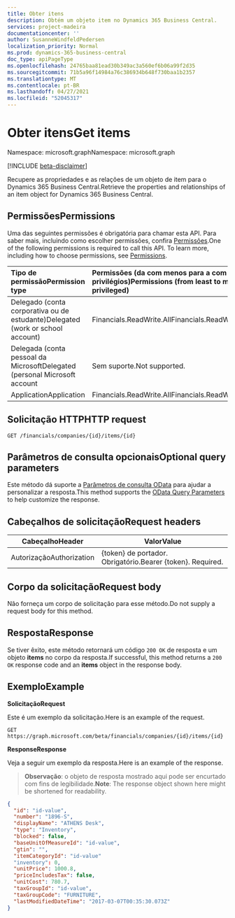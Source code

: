 ```yaml
---
title: Obter itens
description: Obtém um objeto item no Dynamics 365 Business Central.
services: project-madeira
documentationcenter: ''
author: SusanneWindfeldPedersen
localization_priority: Normal
ms.prod: dynamics-365-business-central
doc_type: apiPageType
ms.openlocfilehash: 24765baa81ead30b349ac3a560ef6b06a99f2d35
ms.sourcegitcommit: 71b5a96f14984a76c386934b648f730baa1b2357
ms.translationtype: MT
ms.contentlocale: pt-BR
ms.lasthandoff: 04/27/2021
ms.locfileid: "52045317"
---
```

# <a name="get-items"></a><span data-ttu-id="48470-103">Obter itens</span><span class="sxs-lookup"><span data-stu-id="48470-103">Get items</span></span>

<span data-ttu-id="48470-104">Namespace: microsoft.graph</span><span class="sxs-lookup"><span data-stu-id="48470-104">Namespace: microsoft.graph</span></span>

[!INCLUDE [beta-disclaimer](../../includes/beta-disclaimer.md)]

<span data-ttu-id="48470-105">Recupere as propriedades e as relações de um objeto de item para o Dynamics 365 Business Central.</span><span class="sxs-lookup"><span data-stu-id="48470-105">Retrieve the properties and relationships of an item object for Dynamics 365 Business Central.</span></span>

## <a name="permissions"></a><span data-ttu-id="48470-106">Permissões</span><span class="sxs-lookup"><span data-stu-id="48470-106">Permissions</span></span>
<span data-ttu-id="48470-p101">Uma das seguintes permissões é obrigatória para chamar esta API. Para saber mais, incluindo como escolher permissões, confira [Permissões](/graph/permissions-reference).</span><span class="sxs-lookup"><span data-stu-id="48470-p101">One of the following permissions is required to call this API. To learn more, including how to choose permissions, see [Permissions](/graph/permissions-reference).</span></span>

|<span data-ttu-id="48470-109">Tipo de permissão</span><span class="sxs-lookup"><span data-stu-id="48470-109">Permission type</span></span> |<span data-ttu-id="48470-110">Permissões (da com menos para a com mais privilégios)</span><span class="sxs-lookup"><span data-stu-id="48470-110">Permissions (from least to most privileged)</span></span>|
|:---------------|:------------------------------------------|
|<span data-ttu-id="48470-111">Delegado (conta corporativa ou de estudante)</span><span class="sxs-lookup"><span data-stu-id="48470-111">Delegated (work or school account)</span></span>|<span data-ttu-id="48470-112">Financials.ReadWrite.All</span><span class="sxs-lookup"><span data-stu-id="48470-112">Financials.ReadWrite.All</span></span> |
|<span data-ttu-id="48470-113">Delegada (conta pessoal da Microsoft</span><span class="sxs-lookup"><span data-stu-id="48470-113">Delegated (personal Microsoft account</span></span>|<span data-ttu-id="48470-114">Sem suporte.</span><span class="sxs-lookup"><span data-stu-id="48470-114">Not supported.</span></span>|
|<span data-ttu-id="48470-115">Application</span><span class="sxs-lookup"><span data-stu-id="48470-115">Application</span></span>|<span data-ttu-id="48470-116">Financials.ReadWrite.All</span><span class="sxs-lookup"><span data-stu-id="48470-116">Financials.ReadWrite.All</span></span>|

## <a name="http-request"></a><span data-ttu-id="48470-117">Solicitação HTTP</span><span class="sxs-lookup"><span data-stu-id="48470-117">HTTP request</span></span>

```
GET /financials/companies/{id}/items/{id}
```

## <a name="optional-query-parameters"></a><span data-ttu-id="48470-118">Parâmetros de consulta opcionais</span><span class="sxs-lookup"><span data-stu-id="48470-118">Optional query parameters</span></span>
<span data-ttu-id="48470-119">Este método dá suporte a [Parâmetros de consulta OData](/graph/query-parameters) para ajudar a personalizar a resposta.</span><span class="sxs-lookup"><span data-stu-id="48470-119">This method supports the [OData Query Parameters](/graph/query-parameters) to help customize the response.</span></span>

## <a name="request-headers"></a><span data-ttu-id="48470-120">Cabeçalhos de solicitação</span><span class="sxs-lookup"><span data-stu-id="48470-120">Request headers</span></span>
|<span data-ttu-id="48470-121">Cabeçalho</span><span class="sxs-lookup"><span data-stu-id="48470-121">Header</span></span>       |<span data-ttu-id="48470-122">Valor</span><span class="sxs-lookup"><span data-stu-id="48470-122">Value</span></span>                    |
|-------------|-------------------------|
|<span data-ttu-id="48470-123">Autorização</span><span class="sxs-lookup"><span data-stu-id="48470-123">Authorization</span></span>|<span data-ttu-id="48470-p102">{token} de portador. Obrigatório.</span><span class="sxs-lookup"><span data-stu-id="48470-p102">Bearer {token}. Required.</span></span>|

## <a name="request-body"></a><span data-ttu-id="48470-126">Corpo da solicitação</span><span class="sxs-lookup"><span data-stu-id="48470-126">Request body</span></span>
<span data-ttu-id="48470-127">Não forneça um corpo de solicitação para esse método.</span><span class="sxs-lookup"><span data-stu-id="48470-127">Do not supply a request body for this method.</span></span>

## <a name="response"></a><span data-ttu-id="48470-128">Resposta</span><span class="sxs-lookup"><span data-stu-id="48470-128">Response</span></span>
<span data-ttu-id="48470-129">Se tiver êxito, este método retornará um código `200 OK` de resposta e um objeto **items** no corpo da resposta.</span><span class="sxs-lookup"><span data-stu-id="48470-129">If successful, this method returns a `200 OK` response code and an **items** object in the response body.</span></span>

## <a name="example"></a><span data-ttu-id="48470-130">Exemplo</span><span class="sxs-lookup"><span data-stu-id="48470-130">Example</span></span>
<span data-ttu-id="48470-131">**Solicitação**</span><span class="sxs-lookup"><span data-stu-id="48470-131">**Request**</span></span>

<span data-ttu-id="48470-132">Este é um exemplo da solicitação.</span><span class="sxs-lookup"><span data-stu-id="48470-132">Here is an example of the request.</span></span>
```http
GET https://graph.microsoft.com/beta/financials/companies/{id}/items/{id}
```

<span data-ttu-id="48470-133">**Response**</span><span class="sxs-lookup"><span data-stu-id="48470-133">**Response**</span></span>

<span data-ttu-id="48470-134">Veja a seguir um exemplo da resposta.</span><span class="sxs-lookup"><span data-stu-id="48470-134">Here is an example of the response.</span></span> 

> <span data-ttu-id="48470-135">**Observação**: o objeto de resposta mostrado aqui pode ser encurtado com fins de legibilidade.</span><span class="sxs-lookup"><span data-stu-id="48470-135">**Note**: The response object shown here might be shortened for readability.</span></span>

```json
{
  "id": "id-value",
  "number": "1896-S",
  "displayName": "ATHENS Desk",
  "type": "Inventory",
  "blocked": false,
  "baseUnitOfMeasureId": "id-value",
  "gtin": "",
  "itemCategoryId": "id-value"
  "inventory": 0,
  "unitPrice": 1000.8,
  "priceIncludesTax": false,
  "unitCost": 780.7,
  "taxGroupId": "id-value",
  "taxGroupCode": "FURNITURE",
  "lastModifiedDateTime": "2017-03-07T00:35:30.073Z"
}

```




